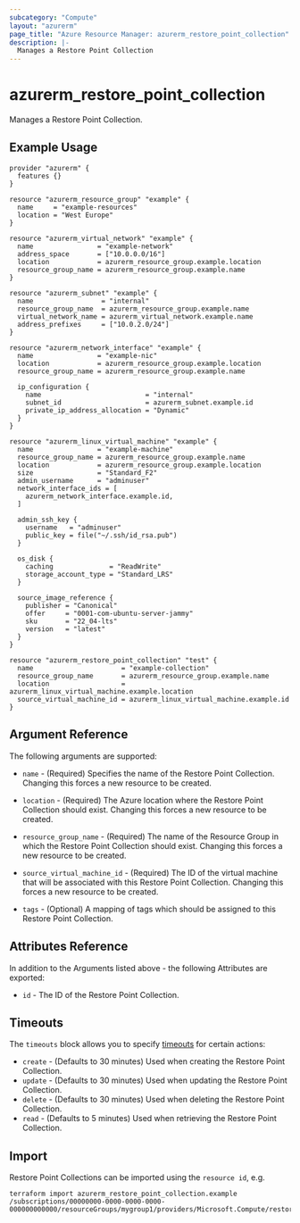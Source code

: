```yaml
---
subcategory: "Compute"
layout: "azurerm"
page_title: "Azure Resource Manager: azurerm_restore_point_collection"
description: |-
  Manages a Restore Point Collection
---
```


# azurerm_restore_point_collection

Manages a Restore Point Collection.

## Example Usage

```hcl
provider "azurerm" {
  features {}
}

resource "azurerm_resource_group" "example" {
  name     = "example-resources"
  location = "West Europe"
}

resource "azurerm_virtual_network" "example" {
  name                = "example-network"
  address_space       = ["10.0.0.0/16"]
  location            = azurerm_resource_group.example.location
  resource_group_name = azurerm_resource_group.example.name
}

resource "azurerm_subnet" "example" {
  name                 = "internal"
  resource_group_name  = azurerm_resource_group.example.name
  virtual_network_name = azurerm_virtual_network.example.name
  address_prefixes     = ["10.0.2.0/24"]
}

resource "azurerm_network_interface" "example" {
  name                = "example-nic"
  location            = azurerm_resource_group.example.location
  resource_group_name = azurerm_resource_group.example.name

  ip_configuration {
    name                          = "internal"
    subnet_id                     = azurerm_subnet.example.id
    private_ip_address_allocation = "Dynamic"
  }
}

resource "azurerm_linux_virtual_machine" "example" {
  name                = "example-machine"
  resource_group_name = azurerm_resource_group.example.name
  location            = azurerm_resource_group.example.location
  size                = "Standard_F2"
  admin_username      = "adminuser"
  network_interface_ids = [
    azurerm_network_interface.example.id,
  ]

  admin_ssh_key {
    username   = "adminuser"
    public_key = file("~/.ssh/id_rsa.pub")
  }

  os_disk {
    caching              = "ReadWrite"
    storage_account_type = "Standard_LRS"
  }

  source_image_reference {
    publisher = "Canonical"
    offer     = "0001-com-ubuntu-server-jammy"
    sku       = "22_04-lts"
    version   = "latest"
  }
}

resource "azurerm_restore_point_collection" "test" {
  name                      = "example-collection"
  resource_group_name       = azurerm_resource_group.example.name
  location                  = azurerm_linux_virtual_machine.example.location
  source_virtual_machine_id = azurerm_linux_virtual_machine.example.id
}
```

## Argument Reference

The following arguments are supported:

* `name` - (Required) Specifies the name of the Restore Point Collection. Changing this forces a new resource to be created.

* `location` - (Required) The Azure location where the Restore Point Collection should exist. Changing this forces a new resource to be created.

* `resource_group_name` - (Required) The name of the Resource Group in which the Restore Point Collection should exist. Changing this forces a new resource to be created.

* `source_virtual_machine_id` - (Required) The ID of the virtual machine that will be associated with this Restore Point Collection. Changing this forces a new resource to be created.

* `tags` - (Optional) A mapping of tags which should be assigned to this Restore Point Collection.

## Attributes Reference

In addition to the Arguments listed above - the following Attributes are exported:

* `id` - The ID of the Restore Point Collection.

## Timeouts

The `timeouts` block allows you to specify [timeouts](https://www.terraform.io/language/resources/syntax#operation-timeouts) for certain actions:

* `create` - (Defaults to 30 minutes) Used when creating the Restore Point Collection.
* `update` - (Defaults to 30 minutes) Used when updating the Restore Point Collection.
* `delete` - (Defaults to 30 minutes) Used when deleting the Restore Point Collection.
* `read` - (Defaults to 5 minutes) Used when retrieving the Restore Point Collection.

## Import

Restore Point Collections can be imported using the `resource id`, e.g.

```shell
terraform import azurerm_restore_point_collection.example /subscriptions/00000000-0000-0000-0000-000000000000/resourceGroups/mygroup1/providers/Microsoft.Compute/restorePointCollections/collection1
```
